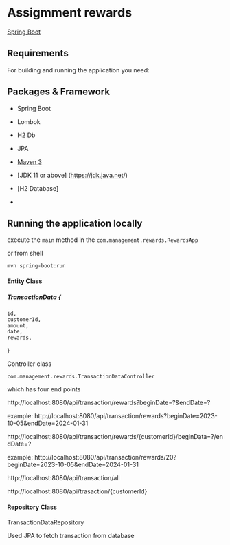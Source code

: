 # Assigmment rewards
 
[Spring Boot](http://projects.spring.io/spring-boot/)


## Requirements

For building and running the application you need:

## Packages & Framework
- Spring Boot
- Lombok
- H2 Db
- JPA

- [Maven 3](https://maven.apache.org)
- [JDK 11 or above]  (https://jdk.java.net/)
- [H2 Database]
- 
## Running the application locally

execute the `main` method in the `com.management.rewards.RewardsApp`

or from shell

```shell
mvn spring-boot:run
```
#### Entity Class
#####  TransactionData  {
	id,
	customerId,
	amount,
	date,
	rewards,
}

Controller class

`com.management.rewards.TransactionDataController`

which has four end points 

http://localhost:8080/api/transaction/rewards?beginDate=?&endDate=?

example: http://localhost:8080/api/transaction/rewards?beginDate=2023-10-05&endDate=2024-01-31

http://localhost:8080/api/transaction/rewards/{customerId}/beginData=?/endDate=?

example: http://localhost:8080/api/transaction/rewards/20?beginDate=2023-10-05&endDate=2024-01-31

http://localhost:8080/api/transaction/all

http://localhost:8080/api/trasaction/{customerId}


#### Repository Class
TransactionDataRepository 

Used JPA to fetch transaction from database


